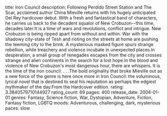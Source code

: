 title: Iron Council
description: Following Perdido Street Station and The Scar, acclaimed author China Mieville returns with his hugely anticipated Del Rey hardcover debut. With a fresh and fantastical band of characters, he carries us back to the decadent squalor of New Crobuzon--this time, decades later.It is a time of wars and revolutions, conflict and intrigue. New Crobuzon is being ripped apart from without and within. War with the shadowy city-state of Tesh and rioting on the streets at home are pushing the teeming city to the brink. A mysterious masked figure spurs strange rebellion, while treachery and violence incubate in unexpected places.In desperation, a small group of renegades escapes from the city and crosses strange and alien continents in the search for a lost hope.In the blood and violence of New Crobuzon's most dangerous hour, there are whispers. It is the time of the iron council. . . .The bold originality that broke Mieville out as a new force of the genre is here once more in Iron Council: the voluminous, lyrical novel that is destined to seal his reputation as perhaps the edgiest mythmaker of the day.From the Hardcover edition.
rating: 3.3840579710144927
rating_count: 69
pages: 400
release_date: 2004-01-01
genres: Fantasy, Science fiction, War, Dystopian, Adventure, Fiction, Fantasy fiction, LGBTQ
moods: Adventurous, challenging, dark, mysterious
paces: slow